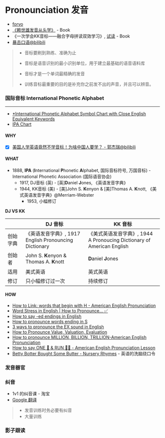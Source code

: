 # Pronounciation 发音

-   [forvo](https://forvo.com/)
-   [《赖世雄发音从头学》](https://book.douban.com/subject/26890779/) - Book
-   《一次学会KK音标——融合字母拼读双效学习》, [试读](https://www.icosmos.com.tw/upload/202103/161545072674695.pdf) - Book
-   [暴击口语@bilibili](https://space.bilibili.com/433248184)

>   -   音标要刷到熟练、准确为止
>
>   -   音标是语音识别的最小识别单位，用于建立最基础的语音语料库
>   -   音标才是一个单词最精确的发音
>   -   训练音标最重要的目的是补充你之前发不出的声音，并且可以辨音。

### 国际音标 International Phonetic Alphabet

---

-   [*International Phonetic Alphabet Symbol Chart with Close English Equivalent Keywords](https://www.wiu.edu/cofac/choirs/pdf/imeadistrict2ipa/00%20%20IPA%20Chart.pdf)
-   [IPA Chart](https://indychoir.org/wp-content/uploads/2013/10/IPA-Chart.pdf)

#### WHY

-   [x] [美国人学英语竟然不学音标！为啥中国人要学？ - 郭杰瑞@bilibili](https://www.bilibili.com/video/av29899416/)

#### WHAT

-   1888, **IPA** (**I**nternational **P**honetic **A**lphabet, 国际音标符号, 万国音标) - International Phonetic Association (国际语音协会)
    -   1917, DJ音标 (英) - [英]**D**aniel **J**ones, 《英语发音字典》
    -   1944, KK音标 (美) - [美]John S. **K**enyon & [美]Thomas A. **K**nott, 《美式英语发音字典》@Merriam-Webster
        -   1953, 小幅修订

**DJ VS KK**

|          | DJ 音标                                                    | KK 音标                                                      |
| -------- | ---------------------------------------------------------- | ------------------------------------------------------------ |
| 创始字典 | 《英语发音字典》, 1917<br />English Pronouncing Dictionary | 《美式英语发音字典》, 1944<br />A Pronoucing Dictionary of American English |
| 创始者   | John S. **K**enyon & Thomas A. **K**nott                   | **D**aniel **J**ones                                         |
| 适用     | 美式英语                                                   | 英式英语                                                     |
| 修订     | 只小幅修订过一次                                           | 持续修订                                                     |

#### HOW

-   [How to Link: words that begin with H - American English Pronunciation](https://www.youtube.com/watch?v=QuOw_KnFk3Y)
-   [Word Stress in English | How to Pronounce... ✅](https://www.youtube.com/watch?v=efNSXTGkAsE)
-   [How to say -ed endings in English](https://www.youtube.com/watch?v=YWuS7rfZlDQ)
-   [How to pronounce words ending in S](https://www.youtube.com/watch?v=BU6FoC9Rzyg)
-   [3 ways to pronounce the EX sound in English](https://www.youtube.com/watch?v=ef5zvdQwRLw)
-   [How to Pronounce Value, Valuation, Evaluation](https://www.youtube.com/watch?v=h_rDJynxR3M)
-   [How to pronounce MILLION, BILLION, TRILLION-American English Pronunciation](https://www.youtube.com/watch?v=IiodO8x_Ai0)
-   [How to say ONE 🥇 & RUN 🏃‍♂️ - American English Pronunciation Lesson](https://www.youtube.com/watch?v=zJWA-6BLyi4)
-   [Betty Botter Bought Some Butter - Nursery Rhymes](https://www.youtube.com/watch?v=02LmAAuwqUI) - 英语的洗脑绕口令

### 发音器官

### 纠音

-   1v1 的纠音课 - 淘宝
-   [Google 翻译](https://translate.google.as/)

>   -   发音训练时务必要有纠音
>   -   大量训练

### 影子跟读

